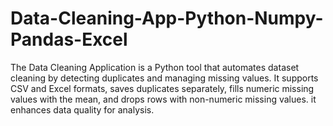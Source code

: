 # Data-Cleaning-App-Python-Numpy-Pandas-Excel
The Data Cleaning Application is a Python tool that automates dataset cleaning by detecting duplicates and managing missing values. It supports CSV and Excel formats, saves duplicates separately, fills numeric missing values with the mean, and drops rows with non-numeric missing values. it enhances data quality for analysis.
